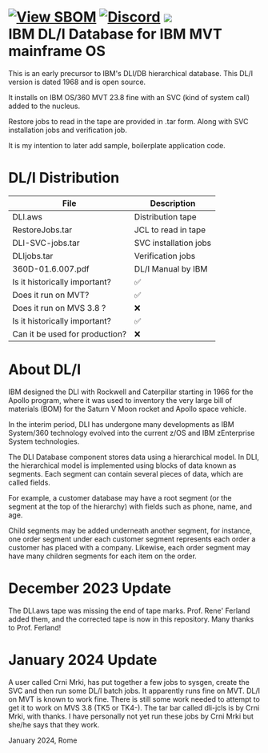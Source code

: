 [![View SBOM](https://img.shields.io/badge/sbom.sh-viewSBOM-blue?link=https%3A%2F%2Fsbom.sh%2Fdc1800c8-18d7-4b52-8733-9f208e2d6715)](https://sbom.sh/dc1800c8-18d7-4b52-8733-9f208e2d6715)
[![Discord](https://img.shields.io/discord/423767742546575361.svg?label=&logo=discord&logoColor=ffffff&color=7389D8&labelColor=6A7EC2)](https://discord.gg/vpEv3HJ)
<a href="https://hits.seeyoufarm.com"><img src="https://hits.seeyoufarm.com/api/count/incr/badge.svg?url=https%3A%2F%2Fgithub.com%2Fmoshix%2FDLI&count_bg=%2379C83D&title_bg=%23555555&icon=ibm.svg&icon_color=%23E7E7E7&title=Views&edge_flat=false"/></a>
<br>
IBM DL/I Database for IBM MVT mainframe OS 
==========================================

This is an early precursor to IBM's DLI/DB hierarchical database.  This DL/I version is dated 1968 and is open source.   


It installs on IBM OS/360 MVT 23.8 fine with an SVC (kind of system call) added to the nucleus.  

Restore jobs to read in the tape are provided in .tar form. Along with SVC installation jobs and verification job.   

It is my intention to later add sample, boilerplate application code.   



DL/I Distribution
==================

| File                           | Description           |
| ------------------------------ | --------------------- |
| DLI.aws                        | Distribution tape     |  
| RestoreJobs.tar                | JCL to read in tape   |  
| DLI-SVC-jobs.tar               | SVC installation jobs |
| DLIjobs.tar                    | Verification jobs     |
| 360D-01.6.007.pdf              | DL/I Manual by IBM    |
| Is it historically important?  | :white_check_mark:    |  
| Does it run on MVT?            | :white_check_mark:    |
| Does it run on MVS 3.8 ?       | :x:                   |
| Is it historically important?  | :white_check_mark:    |
| Can it be used for production? | :x:                   |  

About DL/I
==========

IBM designed the DLI with Rockwell and Caterpillar starting in 1966 for the Apollo program, where it was used to inventory the very large bill of materials (BOM) for the Saturn V Moon rocket and Apollo space vehicle.


In the interim period, DLI has undergone many developments as IBM System/360 technology evolved into the current z/OS and IBM zEnterprise System technologies.  

The DLI Database component stores data using a hierarchical model. In DLI, the hierarchical model is implemented using blocks of data known as segments. Each segment can contain several pieces of data, which are called fields.   

For example, a customer database may have a root segment (or the segment at the top of the hierarchy) with fields such as phone, name, and age.   

Child segments may be added underneath another segment, for instance, one order segment under each customer segment represents each order a customer has placed with a company. Likewise, each order segment may have many children segments for each item on the order.  

December 2023 Update
====================

The DLI.aws tape was missing the end of tape marks. Prof. Rene' Ferland added them, and the corrected tape is now in this repository. Many thanks to Prof. Ferland!

January 2024 Update
====================

A user called Crni Mrki, has put together a few jobs to sysgen, create the SVC and then run some DL/I batch jobs. It apparently runs fine on MVT. DL/I on MVT is known to work fine. There is still some work needed to attempt to get it to work on MVS 3.8 (TK5 or TK4-). The tar bar called dli-jcls is by Crni Mrki, with thanks. I have personally not yet run these jobs by Crni Mrki but she/he says that they work. 


January 2024, Rome
